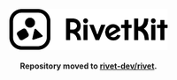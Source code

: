<div align="center">
  <a href="https://rivetkit.org">
    <picture>
      <source media="(prefers-color-scheme: dark)" srcset="./.github/media/logo/dark.svg" alt="RivetKit">
      <img src="./.github/media/logo/light.svg" alt="RivetKit" height="75">
    </picture>
  </a>
  <br/>
  <br/>
	<div align="center">
		<b>Repository moved to <a href="https://github.com/rivet-dev/rivet">rivet-dev/rivet</a>.</b>
	</div>
</div>


